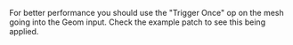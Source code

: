 For better performance you should use the "Trigger Once" op on the mesh going into the Geom input. Check the example patch to see this being applied.
